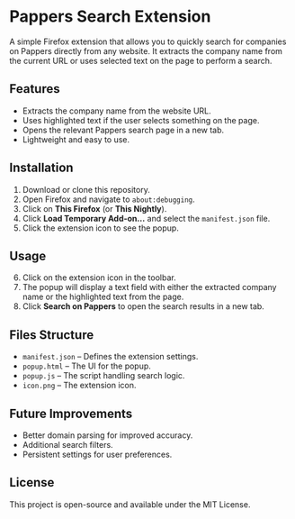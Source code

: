 # Pappers Search Extension

A simple Firefox extension that allows you to quickly search for companies on Pappers directly from any website. It extracts the company name from the current URL or uses selected text on the page to perform a search.

## Features

- Extracts the company name from the website URL.
- Uses highlighted text if the user selects something on the page.
- Opens the relevant Pappers search page in a new tab.
- Lightweight and easy to use.

## Installation

1. Download or clone this repository.
2. Open Firefox and navigate to `about:debugging`.
3. Click on **This Firefox** (or **This Nightly**).
4. Click **Load Temporary Add-on…** and select the `manifest.json` file.
5. Click the extension icon to see the popup.

## Usage

6. Click on the extension icon in the toolbar.
7. The popup will display a text field with either the extracted company name or the highlighted text from the page.
8. Click **Search on Pappers** to open the search results in a new tab.

## Files Structure

- `manifest.json` – Defines the extension settings.
- `popup.html` – The UI for the popup.
- `popup.js` – The script handling search logic.
- `icon.png` – The extension icon.

## Future Improvements

- Better domain parsing for improved accuracy.
- Additional search filters.
- Persistent settings for user preferences.

## License

This project is open-source and available under the MIT License.
